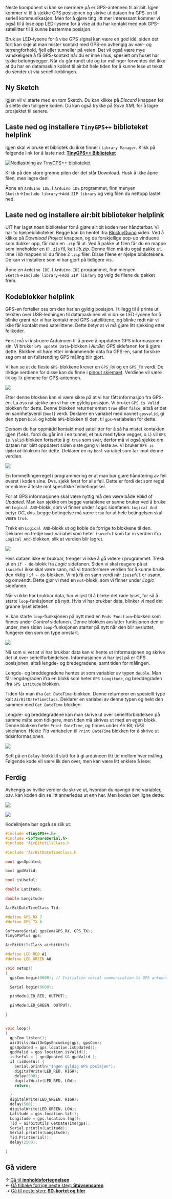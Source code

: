 Neste komponent vi kan se nærmere på er GPS-antennen til air:bit. Igjen kommer vi til å sjekke GPS posisjonen og skrive ut dataen fra GPS-en til seriell kommunikasjon. Men for å gjøre ting litt mer interessant kommer vi også til å lyse opp LED-lysene for å vise at du har kontakt med nok GPS-satellitter til å kunne bestemme posisjon.

Bruk av LED-lysene for å vise GPS signal kan være en god idé, siden det fort kan skje at man mister kontakt med GPS-en avhengig av vær- og terrengforhold, fjell eller tunneller på veien. Det vil også være mye vanskeligere å få GPS-kontakt når du er inne i hus, spesielt om huset har tykke betongvegger. Når du går rundt ute og tar målinger forventes det ikke at du har en datamaskin koblet til air:bit hele tiden for å kunne lese ut tekst du sender ut via seriell-koblingen.

## Ny Sketch

Igjen vil vi starte med en tom Sketch. Du kan klikke på _Discard_ knappen for å slette den tidligere koden. Du kan også trykke på _Save XML_ for å lagre prosjektet til senere.

## Laste ned og installere `TinyGPS++` biblioteket helplink

Igjen skal vi bruke et bibliotek du ikke finner i `Library Manager`. Klikk på følgende link for å laste ned: **[TinyGPS++ Biblioteket][tiny-gpp-dl-link]**

[![Nedlastning av TinyGPS++ biblioteket](TinyGPSPlusPlus-library-download.png)][tiny-gpp-dl-link]

Klikk på den store grønne pilen der det står Download. Husk å ikke åpne filen, men lagre den!

Åpne en `Arduino IDE`. I `Arduino IDE` programmet, finn menyen `Sketch`&rarr;`Include library`&rarr;`Add ZIP library` og velg filen du nettopp lastet ned.

## Laste ned og installere air:bit biblioteker helplink

UiT har laget noen biblioteker for å gjøre air:bit koden mer håndterbar. Vi har to hjelpebiblioteker. Begge kan bli hentet ifra [BlocklyDuino](http://http://airbit.uit.no:8080) siden. Ved å klikke på _Download Project_ knappen, og de forskjellige pop-up vinduene som dukker opp, får man en `.zip` fil ut. Ved å pakke ut filen får du en mappe som inneholder en til `.zip` fil, kalt _lib.zip_. Denne filen må du også pakke ut. Inne i _lib_ mappen vil du finne 2 `.zip` filer. Disse filene er hjelpe bibliotekene. De kan vi installere som vi har gjort på tidligere vis.

Åpne en `Arduino IDE`. I `Arduino IDE` programmet, finn menyen `Sketch`&rarr;`Include library`&rarr;`Add ZIP library` og velg de filene du pakket frem.

## Kodeblokker helplink

GPS-en forteller oss om den har en gyldig posisjon. I tillegg til å printe ut teksten over USB-ledningen til datamaskinen vil vi bruke LED-lysene for å blinke grønt når vi har kontakt med GPS-satellittene, og blinke rødt når vi ikke får kontakt med satellittene. Dette betyr at vi må gjøre litt sjekking etter feilkoder.

Først må vi instruere Arduinoen til å prøve å oppdatere GPS informasjonen sin. Vi bruker `GPS update Data`-blokken i _Air:Bit; GPS_ sidefanen for å gjøre dette. Blokken vil *høre* etter innkommende data fra GPS-en, samt forsikre seg om at en fullstending GPS måling blir gjort.

Vi kan se at de fleste `GPS`-blokkene krever en `GPS_RX` og en `GPS_TX` verdi. De riktige verdiene for disse kan du finne i [pinout skjemaet][pinout]. Verdiene vil være `RX` og `TX` pinnene for GPS-antennen.

![][skjermbilde-update-GPS-blockly]

Etter denne blokken kan vi være sikre på at vi har fått informasjon fra GPS-en. La oss nå sjekke om vi har en gyldig posisjon. Vi bruker `GPS is Valid`-blokken for dette. Denne blokken returner enten `true` eller `false`, altså er det en sannhetsverdi (`bool`) verdi. Deklarer en variabel med navnet `gpsvalid`, gi den typen `bool` og koble `GPS`-blokken til den.  til `gps`-variabelen for dette. 

Dersom du har oppnådd kontakt med satellitter for å så ha mistet kontakten igjen (f.eks. fordi du går inn i en tunnel, et hus med tykke vegger, o.l.) vil `GPS is Valid`-blokken fortsette å gi `true` som svar, derfor må vi også sjekke om dataen har blitt oppdatert siden siste gang vi leste av. Vi bruker `GPS is Updated`-blokken for dette. Deklarer en ny `bool` variabel som tar imot denne verdien.

![][skjermbilde-variables-GPS-blockly]

En tommelfingerregel i programmering er at man bør gjøre håndtering av feil øverst i koden sine. Dvs. sjekk først for alle feil. Dette er fordi det som regel er enklere å teste mot spesifikke feilbetingelser. 

For at GPS informasjonen skal være nyttig må den være både _Valid_ of _Updated_. Man kan sjekke om begge variablene er sanne bruker ved å bruke en `Logical AND`-blokk, som vi finner under _Logic_ sidefanen. `Logical And` betyr *OG*, dvs. begge betingelse må være `true` for at hele betingelsen skal være `true`.

Trekk en `Logical AND`-blokk ut og koble de forrige to blokkene til den. Deklarer en tredje `bool` variabel som heter `isuseful` som tar in verdien ifra `Logical And`-blokken, slik at verdien blir lagret.

![][skjermbilde-and-GPS-blockly]

Hvis dataen ikke er brukbar, trenger vi ikke å gå videre i programmet. Trekk ut en `if - do`-blokk fra _Logic_ sidefanen. Siden vi skal reagere på at `isuseful` ikke skal være sann, må vi transformere verdien for å kunne bruke den riktig i `if - do`-blokken. Vi må få en sann verdi når `isuseful` er usann, og omvendt. Dette gjør vi med en `not`-blokk, som vi finner under _Logic_ sidefanen.

Når vi ikke har brukbar data, har vi lyst til å blinke det røde lyset, for så å starte `loop`-funksjonen på nytt. Hvis vi har brukbar data, blinker vi med det grønne lyset istedet.

Vi kan starte `loop`-funksjonen på nytt med en `Ends Function`-blokken som finnes under _Control_ sidefanen. Denne blokken avslutter funksjonen den er under, men siden `loop`-funksjonen starter på nytt når den blir avsluttet, fungerer den som en type omstart.

![][skjermbilde-check-GPS-blockly]

Nå som vi vet at vi har brukbar data kan vi hente ut informasjonen og skrive det ut over seriellforbindelsen. Informasjonen vi har lyst på er GPS posisjonen, altså lengde- og bredegradene, samt tiden for målingen.

Lengde- og breddegradene hentes ut som variabler av typen `double`. Man får lengdegraden ifra en blokk som heter `GPS Longitude`, og breddegraden ifra `GPS Latitude` blokken.

Tiden får man ifra `Get DateTime`-blokken. Denne returnerer en spesiellt type kalt `AirBitDateTimeClass`. Deklarer en variabel av denne typen og hekt den sammen med `Get DateTime` blokken. 

Lengde- og breddegradene kan man skrive ut over seriellforbindelsen på samme måte som tidligere, men tiden må skrives ut med en egen blokk. Denne blokken heter `Print DateTime`, og finnes under _Air:Bit; GPS_ sidefanen. Hekte _Tid_ variabelen til `Print DateTime` blokken for å skrive ut tidsinformasjonen.

![][skjermbilde-GPS-print-blockly]

Sett på en `Delay`-blokk til slutt for å gi arduinoen litt tid mellom hver måling.
Følgende kode vil være lik den over, men kan være litt enklere å lese:

## Ferdig

Avhengig av hvilke verdier du skrive ut, hvordan du navngir dine variabler, osv. kan koden din se litt annerledes ut enn her. Men koden bør ligne dette:

![][skjermbilde-GPS-blockly]

![][skjermbilde-GPS-print-blockly]

Kodelinjene bør også se slik ut:

```cpp
#include <TinyGPS++.h>
#include <SoftwareSerial.h>
#include "AirBitUtilsClass.h

#include "AirBitDateTimeClass.h

bool gpsUpdated;

bool gpdValid;

bool isUseful;

double Latitude;

double Longitude;

AirBitDateTimeClass Tid;

#define GPS_RX 7
#define GPS_TX 6

SoftwareSerial gpsCom(GPS_RX, GPS_TX);
TinyGPSPlus gps;

AirBitUtilsClass airbitUtils

#define LED_RED A1
#define LED_GREEN A0

void setup()
{
  gpsCom.begin(9600); // Initialize serial communication to GPS antenna

  Serial.begin(9600);

  pinMode(LED_RED, OUTPUT);

  pinMode(LED_GREEN, OUTPUT);

}


void loop()
{
  gpsCom.listen();
  airUtils.WaitOnGpsEncoding(gps, gpsCom);
  gpsUpdated = gps.location.isUpdated();
  gpdValid = gps.location.isValid();
  isUseful = ( gpsUpdated && gpdValid );
  if (isUseful) {
    Serial.println("Ingen gyldig GPS posisjon");
    digitalWrite(LED_RED, HIGH);
    delay(500);
    digitalWrite(LED_RED, LOW);
    return;

  }
  digitalWrite(LED_GREEN, HIGH);
  delay(500);
  digitalWrite(LED_GREEN, LOW);
  Latitude = gps.location.lat();
  Longitude = gps.location.lng();
  Tid = airbitUtils.GetDateTime(gps);
  Serial.println(Latitude);
  Serial.println(Longitude);
  Tid.PrintSerial();
  delay(2500);

}
```

## Gå videre

&uarr; [Gå til **innholdsfortegnelsen**][home]  
&larr; [Gå tilbake forrige neste steg: **Støvsensoren**][pm]  
&rarr; [Gå til neste steg: **SD-kortet og filer**][sd]  

[tiny-gpp-dl-link]: http://arduiniana.org/libraries/tinygpsplus/
[tiny-ggp-dl-img]: TinyGPSPlusPlus-library-download.png

[home]: airbit-Programmering
[pm]: Programmering-med-Støvsensoren
[sd]: Programmering-av-filer-på-SD-kortet

[pinout]: airbit-Pinout
[debugging-var-out-of-scope]: Feilsøking-av-programmeringsfeil#bruk-av-variabler-utenfor-scope

[skjermbilde-update-GPS-blockly]: skjermbilde-update-GPS-blockly.png
[skjermbilde-variables-GPS-blockly]: skjermbilde-variables-GPS-blockly.png
[skjermbilde-and-GPS-blockly]: skjermbilde-and-GPS-blockly.png
[skjermbilde-check-GPS-blockly]: skjermbilde-check-GPS-blockly.png
[skjermbilde-GPS-print-blockly]: skjermbilde-GPS-print-blockly.png
[skjermbilde-GPS-blockly]: skjermbilde-GPS-blockly.png
